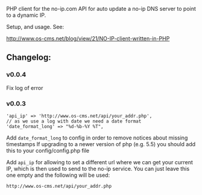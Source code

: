 PHP client for the no-ip.com API for auto update a no-ip DNS server to point to a dynamic IP.

Setup, and usage. See: 

http://www.os-cms.net/blog/view/21/NO-IP-client-written-in-PHP

## Changelog: 

### v0.0.4

Fix log of error

### v0.0.3

    'api_ip' => 'http://www.os-cms.net/api/your_addr.php',
    // as we use a log with date we need a date format
    'date_format_long' => "%d-%b-%Y %T",
Add `date_format_long` to config in order to remove notices about missing timestamps
If upgrading to a newer version of php (e.g. 5.5) you should add this to your
config/config.php file

Add `api_ip` for allowing to set a different url where we can get your current IP, 
which is then used to send to the no-ip service. You can just leave this one empty
and the following will be used: 

    http://www.os-cms.net/api/your_addr.php

